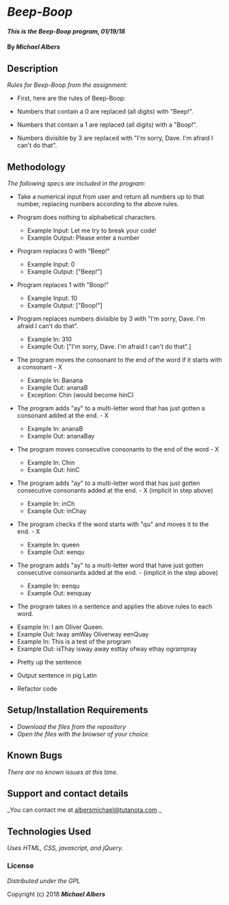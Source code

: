 # _Beep-Boop_

#### _This is the Beep-Boop program, 01/19/18_

#### By _**Michael Albers**_

## Description

_Rules for Beep-Boop from the assignment:_

* First, here are the rules of Beep-Boop:

* Numbers that contain a 0 are replaced (all digits) with "Beep!".

* Numbers that contain a 1 are replaced (all digits) with a "Boop!".

* Numbers divisible by 3 are replaced with "I'm sorry, Dave. I'm afraid I can't do that".

## Methodology

_The following specs are included in the program:_

* Take a numerical input from user and return all numbers up to that number, replacing numbers according to the above rules.

* Program does nothing to alphabetical characters.
  - Example Input: Let me try to break your code!
  - Example Output: Please enter a number

* Program replaces 0 with "Beep!"
  - Example Input: 0
  - Example Output: ["Beep!"]

* Program replaces 1 with "Boop!"
  - Example Input: 10
  - Example Output: ["Boop!"]

* Program replaces numbers divisible by 3 with "I'm sorry, Dave. I'm afraid I can't do that".
  - Example In: 310
  - Example Out: ["I'm sorry, Dave. I'm afraid I can't do that".]

* The program moves the consonant to the end of the word if it starts with a consonant - X
  - Example In: Banana
  - Example Out: ananaB
  - Exception: Chin (would become hinC)

* The program adds "ay" to a multi-letter word that has just gotten a consonant added at the end. - X
  - Example In: ananaB
  - Example Out: ananaBay

* The program moves consecutive consonants to the end of the word - X
  - Example In: Chin
  - Example Out: hinC

* The program adds "ay" to a multi-letter word that has just gotten consecutive consonants added at the end. - X (implicit in step above)
  - Example In: inCh
  - Example Out: inChay

* The program checks if the word starts with "qu" and moves it to the end. - X
  - Example In: queen
  - Example Out: eenqu

* The program adds "ay" to a multi-letter word that have just gotten consecutive consonants added at the end. - (implicit in the step above)
  - Example In: eenqu
  - Example Out: eenquay

* The program takes in a sentence and applies the above rules to each word.
 - Example In: I am Oliver Queen.
 - Example Out: Iway amWay Oliverway eenQuay
 - Example In: This is a test of the program
 - Example Out: isThay isway away esttay ofway ethay ogrampray

* Pretty up the sentence

* Output sentence in pig Latin

* Refactor code

## Setup/Installation Requirements

* _Download the files from the repository_
* _Open the files with the browser of your choice._

## Known Bugs

_There are no known issues at this time._

## Support and contact details

_You can contact me at albersmichael@tutanota.com _

## Technologies Used

_Uses HTML, CSS, javascript, and jQuery._

### License

*Distributed under the GPL*

Copyright (c) 2018 **_Michael Albers_**
